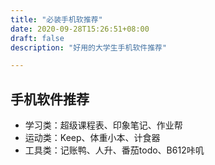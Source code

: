```yaml
---
title: "必装手机软推荐"
date: 2020-09-28T15:26:51+08:00
draft: false
description: "好用的大学生手机软件推荐"

---
```


## 手机软件推荐

- 学习类：超级课程表、印象笔记、作业帮  
- 运动类：Keep、体重小本、计食器  
- 工具类：记账鸭、人升、番茄todo、B612咔叽  
